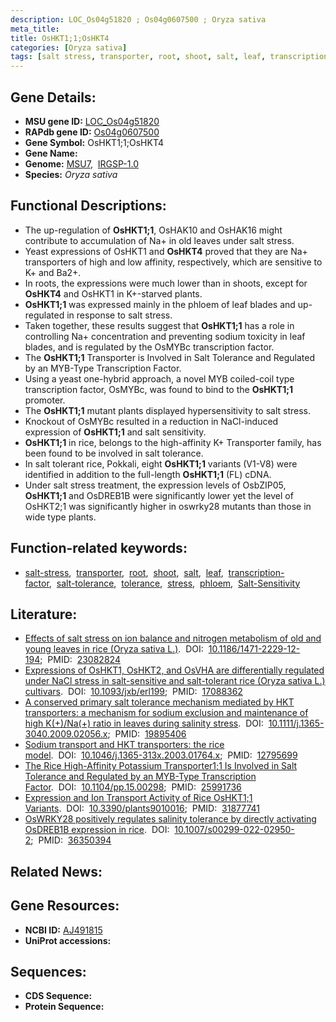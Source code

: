 ```yaml
---
description: LOC_Os04g51820 ; Os04g0607500 ; Oryza sativa
meta_title:
title: OsHKT1;1;OsHKT4
categories: [Oryza sativa]
tags: [salt stress, transporter, root, shoot, salt, leaf, transcription factor, salt tolerance, tolerance, stress, phloem, Salt Sensitivity]
---
```


## Gene Details:
- **MSU gene ID:** [LOC_Os04g51820](http://rice.uga.edu/cgi-bin/ORF_infopage.cgi?orf=LOC_Os04g51820)  
- **RAPdb gene ID:** [Os04g0607500](https://rapdb.dna.affrc.go.jp/locus/?name=Os04g0607500)  
- **Gene Symbol:** OsHKT1;1;OsHKT4
- **Gene Name:**
- **Genome:**  [MSU7](http://rice.uga.edu/),&nbsp;&nbsp;[IRGSP-1.0](https://rapdb.dna.affrc.go.jp/download/irgsp1.html)
- **Species:** *Oryza sativa*

## Functional Descriptions:
   - The up-regulation of **OsHKT1;1**, OsHAK10 and OsHAK16 might contribute to accumulation of Na+ in old leaves under salt stress.
   - Yeast expressions of OsHKT1 and **OsHKT4** proved that they are Na+ transporters of high and low affinity, respectively, which are sensitive to K+ and Ba2+.
   - In roots, the expressions were much lower than in shoots, except for **OsHKT4** and OsHKT1 in K+-starved plants.
   - **OsHKT1;1** was expressed mainly in the phloem of leaf blades and up-regulated in response to salt stress.
   - Taken together, these results suggest that **OsHKT1;1** has a role in controlling Na+ concentration and preventing sodium toxicity in leaf blades, and is regulated by the OsMYBc transcription factor.
   - The **OsHKT1;1** Transporter is Involved in Salt Tolerance and Regulated by an MYB-Type Transcription Factor.
   - Using a yeast one-hybrid approach, a novel MYB coiled-coil type transcription factor, OsMYBc, was found to bind to the **OsHKT1;1** promoter.
   - The **OsHKT1;1** mutant plants displayed hypersensitivity to salt stress.
   - Knockout of OsMYBc resulted in a reduction in NaCl-induced expression of **OsHKT1;1** and salt sensitivity.
   - **OsHKT1;1** in rice, belongs to the high-affinity K+ Transporter family, has been found to be involved in salt tolerance.
   - In salt tolerant rice, Pokkali, eight **OsHKT1;1** variants (V1-V8) were identified in addition to the full-length **OsHKT1;1** (FL) cDNA.
   - Under salt stress treatment, the expression levels of OsbZIP05, **OsHKT1;1** and OsDREB1B were significantly lower yet the level of OsHKT2;1 was significantly higher in oswrky28 mutants than those in wide type plants.

## Function-related keywords:
   - [salt-stress](/tags/salt-stress/),&nbsp;&nbsp;[transporter](/tags/transporter/),&nbsp;&nbsp;[root](/tags/root/),&nbsp;&nbsp;[shoot](/tags/shoot/),&nbsp;&nbsp;[salt](/tags/salt/),&nbsp;&nbsp;[leaf](/tags/leaf/),&nbsp;&nbsp;[transcription-factor](/tags/transcription-factor/),&nbsp;&nbsp;[salt-tolerance](/tags/salt-tolerance/),&nbsp;&nbsp;[tolerance](/tags/tolerance/),&nbsp;&nbsp;[stress](/tags/stress/),&nbsp;&nbsp;[phloem](/tags/phloem/),&nbsp;&nbsp;[Salt-Sensitivity](/tags/Salt-Sensitivity/)

## Literature:
   - [Effects of salt stress on ion balance and nitrogen metabolism of old and young leaves in rice (Oryza sativa L.)](https://www.doi.org/10.1186/1471-2229-12-194).&nbsp;&nbsp;DOI:&nbsp;&nbsp;[10.1186/1471-2229-12-194](https://www.doi.org/10.1186/1471-2229-12-194);&nbsp;&nbsp;PMID:&nbsp;&nbsp;[23082824](https://pubmed.ncbi.nlm.nih.gov/23082824/)
   - [Expressions of OsHKT1, OsHKT2, and OsVHA are differentially regulated under NaCl stress in salt-sensitive and salt-tolerant rice (Oryza sativa L.) cultivars](https://www.doi.org/10.1093/jxb/erl199).&nbsp;&nbsp;DOI:&nbsp;&nbsp;[10.1093/jxb/erl199](https://www.doi.org/10.1093/jxb/erl199);&nbsp;&nbsp;PMID:&nbsp;&nbsp;[17088362](https://pubmed.ncbi.nlm.nih.gov/17088362/)
   - [A conserved primary salt tolerance mechanism mediated by HKT transporters: a mechanism for sodium exclusion and maintenance of high K(+)/Na(+) ratio in leaves during salinity stress](https://www.doi.org/10.1111/j.1365-3040.2009.02056.x).&nbsp;&nbsp;DOI:&nbsp;&nbsp;[10.1111/j.1365-3040.2009.02056.x](https://www.doi.org/10.1111/j.1365-3040.2009.02056.x);&nbsp;&nbsp;PMID:&nbsp;&nbsp;[19895406](https://pubmed.ncbi.nlm.nih.gov/19895406/)
   - [Sodium transport and HKT transporters: the rice model](https://www.doi.org/10.1046/j.1365-313x.2003.01764.x).&nbsp;&nbsp;DOI:&nbsp;&nbsp;[10.1046/j.1365-313x.2003.01764.x](https://www.doi.org/10.1046/j.1365-313x.2003.01764.x);&nbsp;&nbsp;PMID:&nbsp;&nbsp;[12795699](https://pubmed.ncbi.nlm.nih.gov/12795699/)
   - [The Rice High-Affinity Potassium Transporter1;1 Is Involved in Salt Tolerance and Regulated by an MYB-Type Transcription Factor](https://www.doi.org/10.1104/pp.15.00298).&nbsp;&nbsp;DOI:&nbsp;&nbsp;[10.1104/pp.15.00298](https://www.doi.org/10.1104/pp.15.00298);&nbsp;&nbsp;PMID:&nbsp;&nbsp;[25991736](https://pubmed.ncbi.nlm.nih.gov/25991736/)
   - [Expression and Ion Transport Activity of Rice OsHKT1;1 Variants](https://www.doi.org/10.3390/plants9010016).&nbsp;&nbsp;DOI:&nbsp;&nbsp;[10.3390/plants9010016](https://www.doi.org/10.3390/plants9010016);&nbsp;&nbsp;PMID:&nbsp;&nbsp;[31877741](https://pubmed.ncbi.nlm.nih.gov/31877741/)
   - [OsWRKY28 positively regulates salinity tolerance by directly activating OsDREB1B expression in rice](https://www.doi.org/10.1007/s00299-022-02950-2).&nbsp;&nbsp;DOI:&nbsp;&nbsp;[10.1007/s00299-022-02950-2](https://www.doi.org/10.1007/s00299-022-02950-2);&nbsp;&nbsp;PMID:&nbsp;&nbsp;[36350394](https://pubmed.ncbi.nlm.nih.gov/36350394/)

## Related News:

## Gene Resources:
- **NCBI ID:**  [AJ491815](http://www.ncbi.nlm.nih.gov/nuccore/AJ491815)
- **UniProt accessions:** [](https://www.uniprot.org/uniprotkb//entry)

## Sequences:
- **CDS Sequence:**
- **Protein Sequence:**

